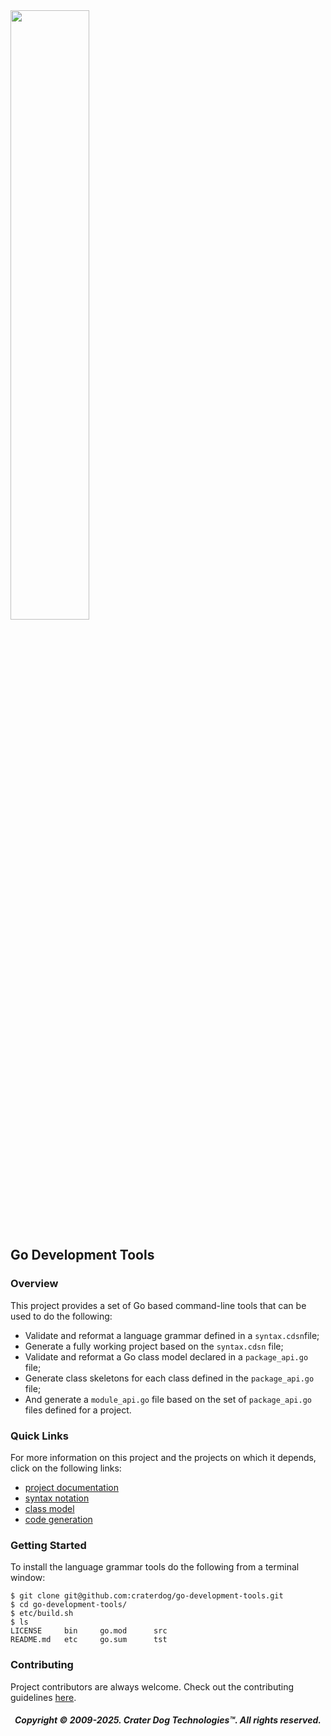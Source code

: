 <img src="https://craterdog.com/images/CraterDog.png" width="50%">

## Go Development Tools

### Overview
This project provides a set of Go based command-line tools that can be used to
do the following:
 * Validate and reformat a language grammar defined in a `syntax.cdsn`file;
 * Generate a fully working project based on the `syntax.cdsn` file;
 * Validate and reformat a Go class model declared in a `package_api.go` file;
 * Generate class skeletons for each class defined in the `package_api.go` file;
 * And generate a `module_api.go` file based on the set of `package_api.go`
   files defined for a project.

### Quick Links
For more information on this project and the projects on which it depends, click
on the following links:
 * [project documentation](https://github.com/craterdog/go-development-tools/wiki)
 * [syntax notation](https://github.com/craterdog/go-syntax-notation/wiki)
 * [class model](https://github.com/craterdog/go-class-model/wiki)
 * [code generation](https://github.com/craterdog/go-code-generation/wiki)

### Getting Started
To install the language grammar tools do the following from a terminal window:
```
$ git clone git@github.com:craterdog/go-development-tools.git
$ cd go-development-tools/
$ etc/build.sh
$ ls
LICENSE		bin		go.mod		src
README.md	etc		go.sum		tst
```

### Contributing
Project contributors are always welcome. Check out the contributing guidelines
[here](https://github.com/craterdog/go-development-tools/blob/main/.github/CONTRIBUTING.md).

<H5 align="center"> Copyright © 2009-2025. Crater Dog Technologies™. All rights reserved. </H5>
